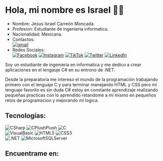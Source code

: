 # Hola, mi nombre es Israel 👋🏻 ###
- Nombre: Jesus Israel Carreón Moncada.
- Profesion: Estudiante de ingenieria informatica.
- Nacionalidad: Mexicana.
- Contactos:</br>
[![gmail](https://img.shields.io/badge/israelcarreon992%40gmail.com-EA4335?style=for-the-badge&logo=gmail&logoColor=white&labelColor=black)]()</br>
- Redes Sociales:</br>
[![Facebook](https://img.shields.io/badge/Facebook-@IsraelMoncada-0866FF?style=for-the-badge&logo=facebook&logoColor=white&labelColor=black)](https://facebook.com/israelmoncada22)
[![Instagram](https://img.shields.io/badge/Instagram-@IsraelMoncada-E4405F?style=for-the-badge&logo=Instagram&logoColor=white&labelColor=black)](https://www.instagram.com/israelmoncada05/)
[![TikTok](https://img.shields.io/badge/TikTok-@IsraelMoncada-69C9D0?style=for-the-badge&logo=tiktok&logoColor=white&labelColor=black)]()
[![Twitter](https://img.shields.io/badge/Twitter-@IsraelMoncada-1D9BF0?style=for-the-badge&logo=twitter&logoColor=white&labelColor=black)]()
[![LinkedIn](https://img.shields.io/badge/LinkedIn-IsraelMoncada-F22F46?style=for-the-badge&logo=linkedin&logoColor=white&labelColor=black)]()

Soy un estudiante de ingenieria en informatica y me dedico a crear aplicaciones en el lengauje C# en su entrono de .NET.

Desde la preparatoria me intereso el mundo de la programación trabajando primero con el lenguaje C y para terminar manejando HTML y CSS
pero mi lenguaje favorito es sin duda C# estoy en constante aprendizaje realizando pequeñas practicas con lo aprendido 
retandome a mi mismo en pequeños retos de programacion y mejorando mi logica.

## Tecnologías:
![CSharp](https://img.shields.io/badge/C%20Sharp-512BD4?style=for-the-badge&logo=CSharp&logoColor=white&labelColor=black)
![CPlushPlush](https://img.shields.io/badge/C%20Plush%20Plush-00599C?style=for-the-badge&logo=C%2B%2B&logoColor=white&labelColor=black)
![C](https://img.shields.io/badge/C-A8B9CC?style=for-the-badge&logo=C&logoColor=white&labelColor=black)
</br>
![VisualBasic](https://img.shields.io/badge/Visual%20Basic-512BD4?style=for-the-badge&logo=Visual%20Basic&logoColor=white&labelColor=black)
![HTML5](https://img.shields.io/badge/HTML-E34F26?style=for-the-badge&logo=HTML5&logoColor=white&labelColor=black)
![CSS3](https://img.shields.io/badge/CSS-1572B6?style=for-the-badge&logo=css3&logoColor=white&labelColor=black)
</br>
![.NET](https://img.shields.io/badge/.NET-512BD4?style=for-the-badge&logo=.NET&logoColor=white&labelColor=black)
![MicrosoftSQLServer](https://img.shields.io/badge/Microsoft%20SQL%20Server-CC2927?style=for-the-badge&logo=Microsoft%20SQL%20Server&logoColor=white&labelColor=black)

## Encuentrame en: 


